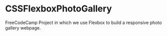 # CSSFlexboxPhotoGallery
FreeCodeCamp Project in which we use Flexbox to build a responsive photo gallery webpage.
